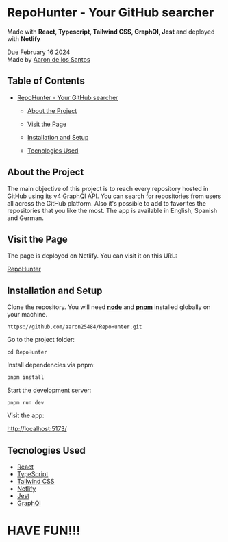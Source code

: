 

# RepoHunter - Your GitHub searcher

Made with **React, Typescript, Tailwind CSS, GraphQl, Jest** and deployed with **Netlify**

Due February 16 2024  
Made by [Aaron de los Santos](https://github.com/aaron25484)

## Table of Contents

- [RepoHunter - Your GitHub searcher](#RepoHunter---Your-GitHub-searcher)
  - [About the Project](#about-the-project)
  - [Visit the Page](#visit-the-page)
  - [Installation and Setup](#installation-and-setup)

  - [Tecnologies Used](#tecnologies-used)

## About the Project

The main objective of this project is to reach every repository hosted in GitHub using its v4 GraphQl API. You can search for repositories from users all across the GitHub platform. Also it's possible to add to favorites the repositories that you like the most.
The app is available in English, Spanish and German.

## Visit the Page

The page is deployed on Netlify. You can visit it on this URL:

[RepoHunter](https://repo-hunter.netlify.app/)

## Installation and Setup

Clone the repository. You will need **[node](https://nodejs.org/es)** and **[pnpm](https://pnpm.io/)** installed globally on your machine.

```
https://github.com/aaron25484/RepoHunter.git
```

Go to the project folder:

````
cd RepoHunter
````

Install dependencies via pnpm:
 

``````
pnpm install
``````


Start the development server:
``````
pnpm run dev
``````


Visit the app:

[http://localhost:5173/](http://localhost:5173/)

## Tecnologies Used

- [React](https://es.react.dev/)
- [TypeScript](https://www.typescriptlang.org/)
- [Tailwind CSS](https://tailwindcss.com/)
- [Netlify](https://www.netlify.com/)
- [Jest](https://jestjs.io/es-ES/)
- [GraphQl](https://graphql.org/)


# HAVE FUN!!!